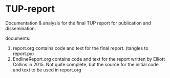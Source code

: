 # TUP-report
 
Documentation & analysis for the final TUP report for publication and dissemination.

documents:

1. report.org contains code and text for the final report. (tangles to
   report.py)
2. EndlineReport.org contains code and text for the report written by Elliott
   Collins in 2015. Not quite complete, but the source for the initial code and
   text to be used in report.org
